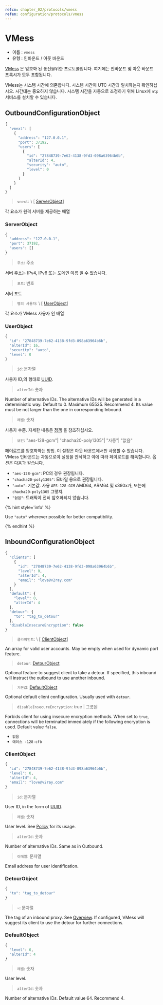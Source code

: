 ```yaml
---
refcn: chapter_02/protocols/vmess
refen: configuration/protocols/vmess
---
```


# VMess

* 이름 : `vmess`
* 유형 : 인바운드 / 아웃 바운드

[VMess](https://www.v2ray.com/eng/protocols/vmess.html) 은 암호화 된 통신을위한 프로토콜입니다. 여기에는 인바운드 및 아웃 바운드 프록시가 모두 포함됩니다.

VMess는 시스템 시간에 의존합니다. 시스템 시간이 UTC 시간과 일치하는지 확인하십시오. 시간대는 중요하지 않습니다. 시스템 시간을 자동으로 조정하기 위해 Linux에 `ntp` 서비스를 설치할 수 있습니다.

## OutboundConfigurationObject

```javascript
{
  "vnext": [
    {
      "address": "127.0.0.1",
      "port": 37192,
      "users": [
        {
          "id": "27848739-7e62-4138-9fd3-098a63964b6b",
          "alterId": 4,
          "security": "auto",
          "level": 0
        }
      ]
    }
  ]
}
```

> `vnext`: \ [ [ServerObject](#serverobject)\]

각 요소가 원격 서버를 제공하는 배열

### ServerObject

```javascript
{
  "address": "127.0.0.1",
  "port": 37192,
  "users": []
}
```

> `주소`: 주소

서버 주소는 IPv4, IPv6 또는 도메인 이름 일 수 있습니다.

> `포트`: 번호

서버 포트

> `명의 사용자`: \ [ [UserObject](#userobject)\]

각 요소가 VMess 사용자 인 배열

### UserObject

```javascript
{
  "id": "27848739-7e62-4138-9fd3-098a63964b6b",
  "alterId": 16,
  "security": "auto",
  "level": 0
}
```

> `id`: 문자열

사용자 ID,의 형태로 [UUID](https://en.wikipedia.org/wiki/Universally_unique_identifier).

> `alterId`: 숫자

Number of alternative IDs. The alternative IDs will be generated in a deterministic way. Default to 0. Maximum 65535. Recommend 4. Its value must be not larger than the one in corresponding Inbound.

> `레벨`: 숫자

사용자 수준. 자세한 내용은 [정책](../policy.md) 을 참조하십시오.

> `보안`: "aes-128-gcm"| "chacha20-poly1305"| "자동"| "없음"

페이로드를 암호화하는 방법. 이 설정은 아웃 바운드에서만 사용할 수 있습니다. VMess 인바운드는 자동으로이 설정을 인식하고 이에 따라 페이로드를 해독합니다. 옵션은 다음과 같습니다.

* `"aes-128-gcm"`: PC의 경우 권장됩니다.
* `"chacha20-poly1305"`: 모바일 용으로 권장됩니다.
* `"auto"`: 기본값. 사용 `AES-128-GCM` AMD64, ARM64 및 s390x가, 또는에 `chacha20-poly1305` 그렇지.
* `"없음"`: 트래픽이 전혀 암호화되지 않습니다.

{% hint style='info' %}

Use `"auto"` wherever possible for better compatibility.

{% endhint %}

## InboundConfigurationObject

```javascript
{
  "clients": [
    {
      "id": "27848739-7e62-4138-9fd3-098a63964b6b",
      "level": 0,
      "alterId": 4,
      "email": "love@v2ray.com"
    }
  ],
  "default": {
    "level": 0,
    "alterId": 4
  },
  "detour": {
    "to": "tag_to_detour"
  },
  "disableInsecureEncryption": false
}
```

> `클라이언트`: \ [ [ClientObject](#clientobject)\]

An array for valid user accounts. May be empty when used for dynamic port feature.

> `detour`: [DetourObject](#detourobject)

Optional feature to suggest client to take a detour. If specified, this inbound will instruct the outbound to use another inbound.

> `기본값`: [DefaultObject](#defaultobject)

Optional default client configuration. Usually used with `detour`.

> `disableInsecureEncryption`: true | 그릇된

Forbids client for using insecure encryption methods. When set to `true`, connections will be terminated immediately if the following encryption is used. Default value `false`.

* `없음`
* `에이스 -128-cfb`

### ClientObject

```javascript
{
  "id": "27848739-7e62-4138-9fd3-098a63964b6b",
  "level": 0,
  "alterId": 4,
  "email": "love@v2ray.com"
}
```

> `id`: 문자열

User ID, in the form of [UUID](https://en.wikipedia.org/wiki/Universally_unique_identifier).

> `레벨`: 숫자

User level. See [Policy](../policy.md) for its usage.

> `alterId`: 숫자

Number of alternative IDs. Same as in Outbound.

> `이메일`: 문자열

Email address for user identification.

### DetourObject

```javascript
{
  "to": "tag_to_detour"
}
```

> `~`: 문자열

The tag of an inbound proxy. See [Overview](../protocols.md). If configured, VMess will suggest its client to use the detour for further connections.

### DefaultObject

```javascript
{
  "level": 0,
  "alterId": 4
}
```

> `레벨`: 숫자

User level.

> `alterId`: 숫자

Number of alternative IDs. Default value 64. Recommend 4.